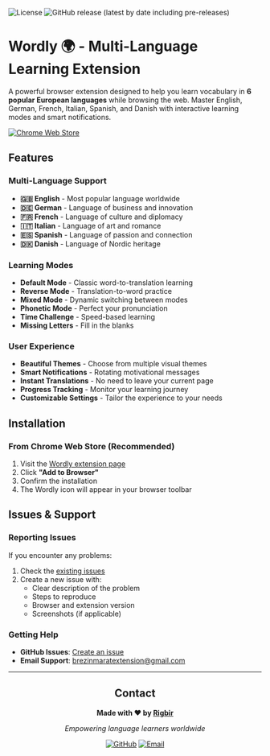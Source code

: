 ![License](https://img.shields.io/static/v1?label=license&message=CC-BY-NC-4.0&color=blueviolet) ![GitHub release (latest by date including pre-releases)](https://img.shields.io/github/v/release/rigbir/Extension?include_prereleases)

# Wordly 🌍 - Multi-Language Learning Extension

A powerful browser extension designed to help you learn vocabulary in **6 popular European languages** while browsing the web. Master English, German, French, Italian, Spanish, and Danish with interactive learning modes and smart notifications.

[![Chrome Web Store](https://img.shields.io/badge/Chrome%20Web%20Store-Install-blue?logo=google-chrome)](https://chromewebstore.google.com/detail/wordly/omnmhbbfdkcaglkikjcijapgcabifikp)

## Features

### **Multi-Language Support**
- **🇬🇧 English** - Most popular language worldwide
- **🇩🇪 German** - Language of business and innovation  
- **🇫🇷 French** - Language of culture and diplomacy
- **🇮🇹 Italian** - Language of art and romance
- **🇪🇸 Spanish** - Language of passion and connection
- **🇩🇰 Danish** - Language of Nordic heritage

### **Learning Modes**
- **Default Mode** - Classic word-to-translation learning
- **Reverse Mode** - Translation-to-word practice
- **Mixed Mode** - Dynamic switching between modes
- **Phonetic Mode** - Perfect your pronunciation
- **Time Challenge** - Speed-based learning
- **Missing Letters** - Fill in the blanks

### **User Experience**
- **Beautiful Themes** - Choose from multiple visual themes
- **Smart Notifications** - Rotating motivational messages
- **Instant Translations** - No need to leave your current page
- **Progress Tracking** - Monitor your learning journey
- **Customizable Settings** - Tailor the experience to your needs

## Installation

### From Chrome Web Store (Recommended)
1. Visit the [Wordly extension page](https://chromewebstore.google.com/detail/wordly/omnmhbbfdkcaglkikjcijapgcabifikp)
2. Click **"Add to Browser"**
3. Confirm the installation
4. The Wordly icon will appear in your browser toolbar

## Issues & Support

### Reporting Issues
If you encounter any problems:
1. Check the [existing issues](https://github.com/Rigbir/Extension/issues)
2. Create a new issue with:
   - Clear description of the problem
   - Steps to reproduce
   - Browser and extension version
   - Screenshots (if applicable)

### Getting Help
- **GitHub Issues**: [Create an issue](https://github.com/Rigbir/Extension/issues)
- **Email Support**: brezinmaratextension@gmail.com

---

<div align="center">

## Contact 

**Made with ❤️ by [Rigbir](https://github.com/Rigbir)**

*Empowering language learners worldwide*

[![GitHub](https://img.shields.io/badge/GitHub-Follow-lightgrey?logo=github)](https://github.com/Rigbir)
[![Email](https://img.shields.io/badge/Email-Contact-blue?logo=gmail)](mailto:brezinmaratextension@gmail.com)

</div>
